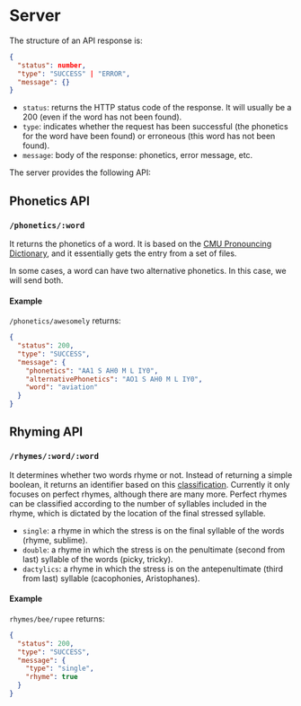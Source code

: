 # Server

The structure of an API response is:

```json
{
  "status": number,
  "type": "SUCCESS" | "ERROR",
  "message": {}
}
```

- `status`: returns the HTTP status code of the response. It will usually be a
  200 (even if the word has not been found).
- `type`: indicates whether the request has been successful (the phonetics for
  the word have been found) or erroneous (this word has not been found).
- `message`: body of the response: phonetics, error message, etc.

The server provides the following API:

## Phonetics API

### `/phonetics/:word`

It returns the phonetics of a word. It is based on the
[CMU Pronouncing Dictionary](http://www.speech.cs.cmu.edu/cgi-bin/cmudict), and
it essentially gets the entry from a set of files.

In some cases, a word can have two alternative phonetics. In this case, we will
send both.

#### Example

`/phonetics/awesomely` returns:

```json
{
  "status": 200,
  "type": "SUCCESS",
  "message": {
    "phonetics": "AA1 S AH0 M L IY0",
    "alternativePhonetics": "AO1 S AH0 M L IY0",
    "word": "aviation"
  }
}
```

## Rhyming API

### `/rhymes/:word/:word`

It determines whether two words rhyme or not. Instead of returning a simple
boolean, it returns an identifier based on this
[classification](https://en.wikipedia.org/wiki/Rhyme#Perfect_rhymes). Currently
it only focuses on perfect rhymes, although there are many more. Perfect rhymes
can be classified according to the number of syllables included in the rhyme,
which is dictated by the location of the final stressed syllable.

- `single`: a rhyme in which the stress is on the final syllable of the words
  (rhyme, sublime).
- `double`: a rhyme in which the stress is on the penultimate (second from last)
  syllable of the words (picky, tricky).
- `dactylics`: a rhyme in which the stress is on the antepenultimate (third from
  last) syllable (cacophonies, Aristophanes).

#### Example

`rhymes/bee/rupee` returns:

```json
{
  "status": 200,
  "type": "SUCCESS",
  "message": {
    "type": "single",
    "rhyme": true
  }
}
```
